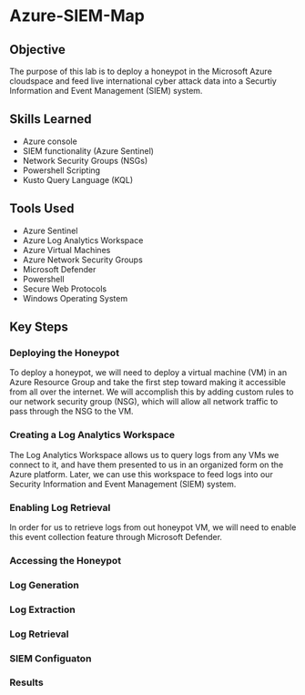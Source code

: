 # Azure-SIEM-Map

## Objective

The purpose of this lab is to deploy a honeypot in the Microsoft Azure cloudspace and feed live international cyber attack data into a Securtiy Information and Event Management (SIEM) system.

## Skills Learned

- Azure console
- SIEM functionality (Azure Sentinel)
- Network Security Groups (NSGs)
- Powershell Scripting
- Kusto Query Language (KQL)

## Tools Used

- Azure Sentinel
- Azure Log Analytics Workspace
- Azure Virtual Machines
- Azure Network Security Groups
- Microsoft Defender
- Powershell
- Secure Web Protocols
- Windows Operating System

## Key Steps

### Deploying the Honeypot
To deploy a honeypot, we will need to deploy a virtual machine (VM) in an Azure Resource Group and take the first step toward making it accessible from all over the internet. We will accomplish this by adding custom rules to our network security group (NSG), which will allow all network traffic to pass through the NSG to the VM.

### Creating a Log Analytics Workspace
The Log Analytics Workspace allows us to query logs from any VMs we connect to it, and have them presented to us in an organized form on the Azure platform. Later, we can use this workspace to feed logs into our Security Information and Event Management (SIEM) system. 

### Enabling Log Retrieval
In order for us to retrieve logs from out honeypot VM, we will need to enable this event collection feature through Microsoft Defender.

### Accessing the Honeypot
### Log Generation
### Log Extraction
### Log Retrieval
### SIEM Configuaton
### Results
